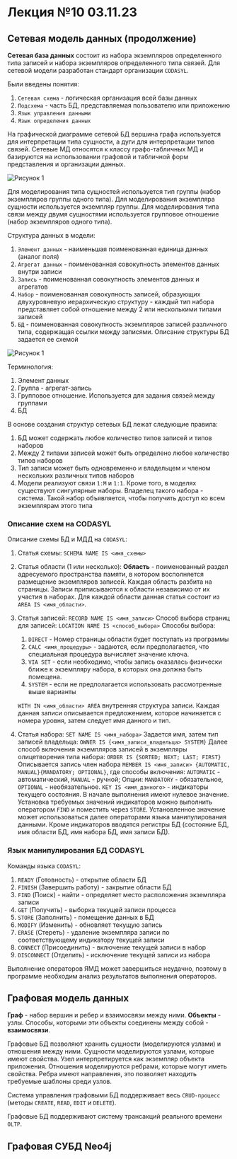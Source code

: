 # Лекция №10 03.11.23

## Сетевая модель данных (продолжение)

**Сетевая база данных** состоит из набора экземпляров определенного типа записей и набора экземпляров определенного типа связей. Для сетевой модели разработан стандарт организации `CODASYL`.

Были введены понятия:

1. `Сетевая схема` - логическая организация всей базы данных
2. `Подсхема` - часть БД, представляемая пользователю или приложению
3. `Язык управления данными`
4. `Язык определения данных`

На графической диаграмме сетевой БД вершина графа используется для интерпретации типа сущности, а дуги для интерпретации типов связей. Сетевые МД относятся к классу графо-табличных МД и базируются на использовании графовой и табличной форм представления и организации данных.

![Рисунок 1](/images/lecture%2010/img1.jpg)

Для моделирования типа сущностей используется тип группы (набор экземпляров группы одного типа). Для моделирования экземпляра сущности используется экземпляр группы. Для моделирования типа связи между двумя сущностями используется групповое отношение (набор экземпляров одного типа).

Структура данных в модели:

1. `Элемент данных` - наименьшая поименованная единица данных (аналог поля)
2. `Агрегат данных` - поименованная совокупность элементов данных внутри записи
3. `Запись` - поименованная совокупность элементов данных и агрегатов
4. `Набор` - поименованная совокупность записей, образующих двухуровневую иерархическую структуру - каждый тип набора представляет собой отношение между 2 или несколькими типами записей
5. `БД` - поименованная совокупность экземпляров записей различного типа, содержащая ссылки между записями. Описание структуры БД задается ее схемой

![Рисунок 1](/images/lecture%2010/img2.jpg)

Терминология:

1. Элемент данных
2. Группа - агрегат-запись
3. Групповое отношение. Используется для задания связей между группами
4. БД

В основе создания структур сетевых БД лежат следующие правила:

1. БД может содержать любое количество типов записей и типов наборов
2. Между 2 типами записей может быть определено любое количество типов наборов
3. Тип записи может быть одновременно и владельцем и членом нескольких различных типов наборов
4. Модели реализуют связи `1:М` и `1:1`. Кроме того, в моделях существуют сингулярные наборы. Владелец такого набора - система. Такой набор объявляется, чтобы получить доступ ко всем экземплярам этого типа

### Описание схем на CODASYL

Описание схемы БД и МДД на `CODASYL`:

1. Статья схемы:
   `SCHEMA NAME IS <имя_схемы>`

2. Статья области (1 или несколько):
   **Область** - поименованный раздел адресуемого пространства памяти, в котором восполняется размещение экземпляров записей. Каждая область разбита на страницы. Записи приписываются к области независимо от их участия в наборах. Для каждой области данная статья состоит из `AREA IS <имя_области>`.

3. Статья записей:
   `RECORD NAME IS <имя_записи>`
   Способ выбора страниц для записей:
   `LOCATION NAME IS <способ_выбора>`
   Способы выбора:
     1. `DIRECT` - Номер страницы области будет поступать из программы
     2. `CALC <имя_процедуры>` - задаются, если предполагается, что специальная процедура вычисляет значение ключа.
     3. `VIA SET` - если необходимо, чтобы запись оказалась физически ближе к экземпляру набора, в которых она должна быть помещена.
     4. `SYSTEM` - если не предполагается использовать рассмотренные выше варианты

     `WITH IN <имя_области> AREA` внутренняя структура записи.
     Каждая данная записи описывается предложением, которое начинается с номера уровня, затем следует имя данного и тип.

4. Статья набора:
   `SET NAME IS <имя_набора>`
   Задается имя, затем тип записей владельца:
   `OWNER IS {<имя_записи_владельца> SYSTEM}`
   Далее способ включения экземпляров записей в экземпляры олицетворения типа набора:
   `ORDER IS {SORTED; NEXT; LAST; FIRST}`
   Описывается запись член набора `MEMBER IS <имя_записи> {AUTOMATIC, MANUAL}{MANDATORY; OPTIONAL}`, где способы включения: `AUTOMATIC` - автоматический, `MANUAL` - ручной; Опции: `MANDATORY` - обязательное, `OPTIONAL` - необязательное.
   `KEY IS <имя_данного>` - индикаторы текущего состояния.
   В начале выполнения имеют нулевое значение. Установка требуемых значений индикаторов можно выполнить оператором `FIND` и поместить через `STORE`. Установленное значение может использоваться далее операторами языка манипулирования данными. Кроме индикаторов вводятся регистры
   БД (состояние БД, имя области БД, имя набора БД, имя записи БД).

### Язык манипулирования БД CODASYL

Команды языка `CODASYL`:

1. `READY` (Готовность) - открытие области БД
2. `FINISH` (Завершить работу) - закрытие области БД
3. `FIND` (Поиск) - найти - определяет место расположения экземпляра записи
4. `GET` (Получить) - выборка текущей записи процесса
5. `STORE` (Заполнить) - помещение данных в БД
6. `MODIFY` (Изменить) - обновляет текущую запись
7. `ERASE` (Стереть) - удаление экземпляра записи по соответствующему индикатору текущей записи
8. `CONNECT` (Присоединить) - включение текущей записи в набор
9. `DISCONNECT` (Отделить) - исключение текущей записи из набора

Выполнение операторов ЯМД может завершиться неудачно, поэтому в программе необходим анализ результатов выполнения операторов.

## Графовая модель данных

**Граф** - набор вершин и ребер и взаимосвязи между ними.
**Объекты** - узлы.
Способы, которыми эти объекты соединены между собой - **взаимосвязи**.

Графовые БД позволяют хранить сущности (моделируются узлами) и отношения между ними. Сущности моделируются узлами, которые имеют свойства. Узел интерпретируется как экземпляр объекта приложения. Отношения моделируются ребрами, которые могут иметь свойства. Ребра имеют направления, это позволяет находить требуемые шаблоны среди узлов.

Система управления графовыми БД поддерживает весь `CRUD-процесс` (методы `CREATE`, `READ`, `EDIT` и `DELETE`).

Графовые БД поддерживают систему трансакций реального времени `OLTP`.

## Графовая СУБД Neo4j
